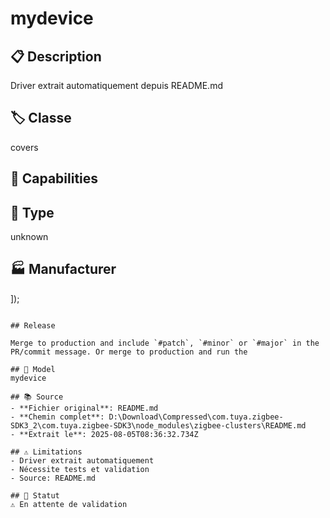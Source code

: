 # mydevice

## 📋 Description
Driver extrait automatiquement depuis README.md

## 🏷️ Classe
covers

## 🔧 Capabilities


## 📡 Type
unknown

## 🏭 Manufacturer
]);
```

## Release

Merge to production and include `#patch`, `#minor` or `#major` in the PR/commit message. Or merge to production and run the 

## 📱 Model
mydevice

## 📚 Source
- **Fichier original**: README.md
- **Chemin complet**: D:\Download\Compressed\com.tuya.zigbee-SDK3_2\com.tuya.zigbee-SDK3\node_modules\zigbee-clusters\README.md
- **Extrait le**: 2025-08-05T08:36:32.734Z

## ⚠️ Limitations
- Driver extrait automatiquement
- Nécessite tests et validation
- Source: README.md

## 🚀 Statut
⚠️ En attente de validation
